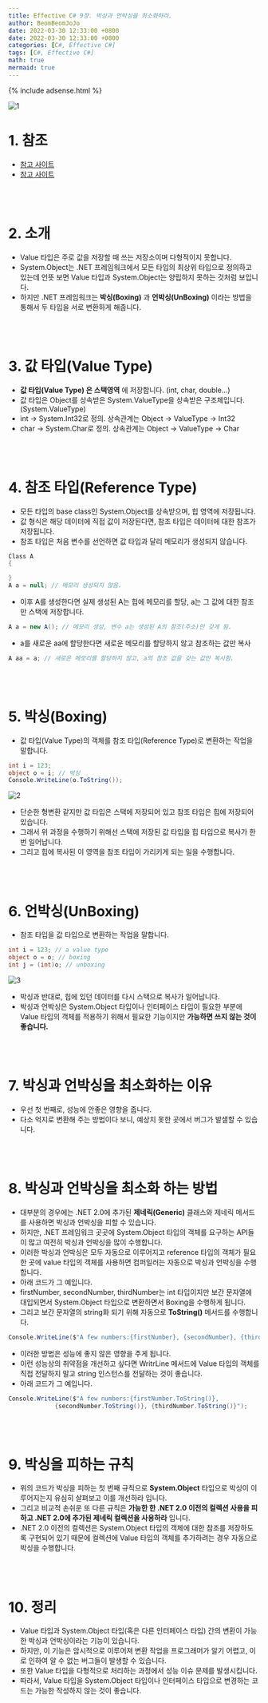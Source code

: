 ```yaml
---
title: Effective C# 9장. 박싱과 언박싱을 최소화하라.
author: BeomBeomJoJo
date: 2022-03-30 12:33:00 +0800
date: 2022-03-30 12:33:00 +0800
categories: [C#, Effective C#]
tags: [C#, Effective C#]
math: true
mermaid: true
---
```


{% include adsense.html %}

![1](https://user-images.githubusercontent.com/22911504/160802390-fd482e2b-172c-4db3-a5e8-de93ddf84ce0.png)

# **1. 참조**
* [참고 사이트](https://docs.microsoft.com/ko-kr/dotnet/csharp/language-reference/keywords/reference-types)
* [참고 사이트](https://docs.microsoft.com/ko-kr/dotnet/csharp/programming-guide/types/boxing-and-unboxing)

<br>
<br>

# **2. 소개**
* Value 타입은 주로 값을 저장할 때 쓰는 저장소이며 다형적이지 못합니다.
* System.Object는 .NET 프레임워크에서 모든 타입의 최상위 타입으로 정의하고 있는데 언뜻 보면 Value 타입과 System.Object는 양립하지 못하는 것처럼 보입니다.
* 하지만 .NET 프레임워크는 **박싱(Boxing)** 과 **언박싱(UnBoxing)** 이라는 방법을 통해서 두 타입을 서로 변환하게 해줍니다.

<br>
<br>

# **3. 값 타입(Value Type)**
* **값 타입(Value Type) 은 스택영역** 에 저장합니다. (int, char, double...)
* 값 타입은 Object를 상속받은 System.ValueType을 상속받은 구조체입니다. (System.ValueType)
* int -> System.Int32로 정의. 상속관계는 Object -> ValueType -> Int32
* char -> System.Char로 정의. 상속관계는 Object -> ValueType -> Char

<br>
<br>

# **4. 참조 타입(Reference Type)**
* 모든 타입의 base class인 System.Object를 상속받으며, 힙 영역에 저장됩니다.
* 값 형식은 해당 데이터에 직접 값이 저장된다면, 참조 타입은 데이터에 대한 참조가 저장됩니다.
* 참조 타입은 처음 변수를 선언하면 값 타입과 달리 메모리가 생성되지 않습니다.
  
```csharp
Class A
{

}
A a = null; // 메모리 생성되지 않음.
```

* 이후 A를 생성한다면 실제 생성된 A는 힙에 메모리를 할당, a는 그 값에 대한 참조만 스택에 저장합니다.

```csharp
A a = new A(); // 메모리 생성, 변수 a는 생성된 A의 참조(주소)만 갖게 됨.
```

* a를 새로운 aa에 할당한다면 새로운 메모리를 할당하지 않고 참조하는 값만 복사

```csharp
A aa = a; // 새로운 메모리를 할당하지 않고, a의 참조 값을 갖는 값만 복사함.
```
<br>
<br>

# **5. 박싱(Boxing)**
* 값 타입(Value Type)의 객체를 참조 타입(Reference Type)로 변환하는 작업을 말합니다.

```csharp
int i = 123;
object o = i; // 박싱
Console.WriteLine(o.ToString());
```

![2](https://user-images.githubusercontent.com/22911504/160804092-88a5df49-4402-4504-aff4-318c8069f3e9.png)

* 단순한 형변환 같지만 값 타입은 스택에 저장되어 있고 참조 타입은 힙에 저장되어 있습니다.
* 그래서 위 과정을 수행하기 위해선 스택에 저장된 값 타입을 힙 타입으로 복사가 한번 일어납니다.
* 그리고 힙에 복사된 이 영역을 참조 타입이 가리키게 되는 일을 수행합니다.

<br>
<br>

# **6. 언박싱(UnBoxing)**
* 참조 타입을 값 타입으로 변환하는 작업을 말합니다.
  
```csharp
int i = 123; // a value type
object o = o; // boxing
int j = (int)o; // unboxing
```

![3](https://user-images.githubusercontent.com/22911504/160804100-702bd68a-3b56-479e-9ec7-76eb7541a736.png)

* 박싱과 반대로, 힙에 있던 데이터를 다시 스택으로 복사가 일어납니다.
* 박싱과 언박싱은 System.Object 타입이나 인터페이스 타입이 필요한 부분에 Value 타입의 객체를 적용하기 위해서 필요한 기능이지만 **가능하면 쓰지 않는 것이 좋습니다.**

<br>
<br>

# **7. 박싱과 언박싱을 최소화하는 이유**
* 우선 첫 번째로, 성능에 안좋은 영향을 줍니다.
* 다소 억지로 변환해 주는 방법이다 보니, 예상치 못한 곳에서 버그가 발샐할 수 있습니다.

<br>
<br>

# **8. 박싱과 언박싱을 최소화 하는 방법**
* 대부분의 경우에는 .NET 2.0에 추가된 **제네릭(Generic)** 클래스와 제네릭 메서드를 사용하면 박싱과 언박싱을 피할 수 있습니다.
* 하지만, .NET 프레임워크 곳곳에 System.Object 타입의 객체를 요구하는 API들이 많고 여전히 박싱과 언박싱을 많이 수행합니다.
* 이러한 박싱과 언박싱은 모두 자동으로 이루어지고 reference 타입의 객체가 필요한 곳에 value 타입의 객체를 사용하면 컴퍼일러는 자동으로 박싱과 언박싱을 수행합니다.
* 아래 코드가 그 예입니다.
* firstNumber, secondNumber, thirdNumber는 int 타입이지만 보간 문자열에 대입되면서 System.Object 타입으로 변환하면서 Boxing을 수행하게 됩니다.
* 그리고 보간 문자열의 string화 되기 위해 자동으로 **ToString()** 메서드를 수행합니다.

```csharp
Console.WriteLine($"A few numbers:{firstNumber}, {secondNumber}, {thirdNumber}");
```

* 이러한 방법은 성능에 좋지 않은 영향을 주게 됩니다.
* 이런 성능상의 취약점을 개선하고 싶다면 WritrLine 메서드에 Value 타입의 객체를 직접 전달하지 말고 string 인스턴스를 전달하는 것이 좋습니다.
* 아래 코드가 그 예입니다.

```csharp
Console.WriteLine($"A few numbers:{firstNumber.ToString()}, 
             {secondNumber.ToString()}, {thirdNumber.ToString()}");
```

<br>
<br>

# **9. 박싱을 피하는 규칙**
* 위의 코드가 박싱을 피하는 첫 번째 규칙으로 **System.Object** 타입으로 박싱이 이루어지는지 유심히 살펴보고 이를 개선하라 입니다.
* 그리고 비교적 손쉬운 또 다른 규칙은 **가능한 한 .NET 2.0 이전의 컬렉션 사용을 피하고 .NET 2.0에 추가된 제네릭 컬렉션을 사용하라** 입니다.
* .NET 2.0 이전의 컬렉션은 System.Object 타입의 객체에 대한 참조를 저장하도록 구현되어 있기 때문에 컬렉션에 Value 타입의 객체를 추가하려는 경우 자동으로 박싱을 수행합니다.

<br>
<br>

# **10. 정리**
* Value 타입과 System.Object 타입(혹은 다른 인터페이스 타입) 간의 변환이 가능한 박싱과 언박싱이라는 기능이 있습니다.
* 하지만, 이 기능은 암시적으로 이루어져 변환 작업을 프로그래머가 알기 어렵고, 이로 인하여 알 수 없는 버그들이 발생할 수 있습니다.
* 또한 Value 타입을 다형적으로 처리하는 과정에서 성능 이슈 문제를 발생시킵니다.
* 따라서, Value 타입을 System.Object 타입이나 인터페이스 타입으로 변경하는 코드는 가능한 작성하지 않는 것이 좋습니다.

<br>
<br>
